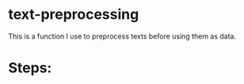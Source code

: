 # text-preprocessing
This is a function I use to preprocess texts before using them as data.

# Steps:
